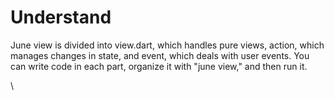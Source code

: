 # Understand

June view is divided into view.dart, which handles pure views, action, which manages changes in state, and event, which deals with user events. You can write code in each part, organize it with "june view," and then run it.

\
